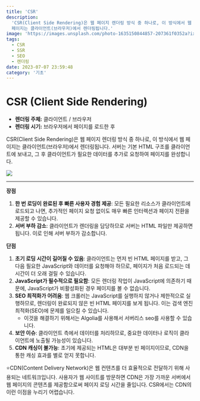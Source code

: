 ```yaml
---
title: 'CSR'
description:
  'CSR(Client Side Rendering)은 웹 페이지 렌더링 방식 중 하나로, 이 방식에서 웹
  페이지는 클라이언트(브라우저)에서 렌더링됩니다.'
image: 'https://images.unsplash.com/photo-1635150844857-207361f0352a?ixlib=rb-4.0.3&ixid=M3wxMjA3fDB8MHxwaG90by1wYWdlfHx8fGVufDB8fHx8fA%3D%3D&auto=format&fit=crop&w=1470&q=80'
tags:
  - CSR
  - SSR
  - SEO
  - 렌더링
date: 2023-07-07 23:59:48
category: '기초'
---
```


# CSR (Client Side Rendering)

- **렌더링 주체:** 클라이언트 / 브라우저
- **렌더링 시기:** 브라우저에서 페이지를 로드한 후

CSR(Client Side Rendering)은 웹 페이지 렌더링 방식 중 하나로, 이 방식에서 웹
페이지는 클라이언트(브라우저)에서 렌더링됩니다. 서버는 기본 HTML 구조를
클라이언트에 보내고, 그 후 클라이언트가 필요한 데이터를 추가로 요청하여 페이지를
완성합니다.

![](https://i.imgur.com/5fNHaWk.png)

---

**장점**

1. **한 번 로딩이 완료된 후 빠른 사용자 경험 제공**: 모든 필요한 리소스가
   클라이언트에 로드되고 나면, 추가적인 페이지 요청 없이도 매우 빠른 인터렉션과
   페이지 전환을 제공할 수 있습니다.
2. **서버 부하 감소**: 클라이언트가 렌더링을 담당하므로 서버는 HTML 파일만
   제공하면 됩니다. 이로 인해 서버 부하가 감소합니다.

**단점**

1. **초기 로딩 시간이 길어질 수 있음**: 클라이언트는 먼저 빈 HTML 페이지를 받고,
   그 다음 필요한 JavaScript와 데이터를 요청해야 하므로, 페이지가 처음 로드되는
   데 시간이 더 오래 걸릴 수 있습니다.
2. **JavaScript가 필수적으로 필요함**: 모든 렌더링 작업이 JavaScript에 의존하기
   때문에, JavaScript가 비활성화된 경우 페이지를 볼 수 없습니다.
3. **SEO 최적화가 어려움**: 웹 크롤러는 JavaScript를 실행하지 않거나 제한적으로
   실행하므로, 렌더링이 완료되지 않은 빈 HTML 페이지를 보게 됩니다. 이는 검색
   엔진 최적화(SEO)에 문제를 일으킬 수 있습니다.
   - 이것을 해결하기 위해서는 Algolia를 사용해서 서버리스 seo를 사용할 수
     있습니다.
4. **보안 이슈**: 클라이언트 측에서 데이터를 처리하므로, 중요한 데이터나 로직이
   클라이언트에 노출될 가능성이 있습니다.
5. **CDN 캐싱이 불가능**: 초기에 제공되는 HTML은 대부분 빈 페이지이므로, CDN을
   통한 캐싱 효과를 별로 얻지 못합니다.

⭐CDN(Content Delivery Network)은 웹 컨텐츠를 더 효율적으로 전달하기 위해
사용되는 네트워크입니다. 사용자가 웹 사이트를 방문하면 CDN은 가장 가까운
서버에서 웹 페이지의 콘텐츠를 제공함으로써 페이지 로딩 시간을 줄입니다.
CSR에서는 CDN의 이런 이점을 누리기 어렵습니다.
